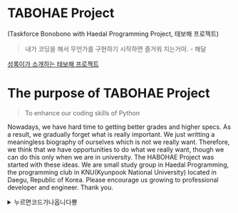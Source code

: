 # TABOHAE Project  
(Taskforce Bonobono with Haedal Programming Project, 태보해 프로젝트)  

> 내가 코딩을 해서 무언가를 구현하기 시작하면 즐거워 지는거야. - 해달

[성록이가 소개하는 태보해 프로젝트](pdf/taebohaeProject.pdf)

# The purpose of TABOHAE Project

> To enhance our coding skills of Python

Nowadays, we have hard time to getting better grades and higher specs. As a result, we gradually forget what is really important. We just writting a meaningless biography of ourselves which is not we really want. Therefore, we think that we have opportunities to do what we really want, though we can do this only when we are in university. The HABOHAE Project was started with these ideas. We are small study group in Haedal Programming, the programming club in KNU(Kyunpook National University) located in Daegu, Republic of Korea. Please encourage us growing to professional developer and engineer. Thank you.

<details>
  <summary>누르면코드가나옵니다뿅</summary>
  <div markdown="1">
    
    다마셔마셔마셔내술잔에 다빠져빠져빠져미친예술가에
    
  </div>
</details>
  



